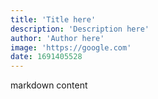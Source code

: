 ```yaml
---
title: 'Title here'
description: 'Description here'
author: 'Author here'
image: 'https://google.com'
date: 1691405528
---
```


markdown content